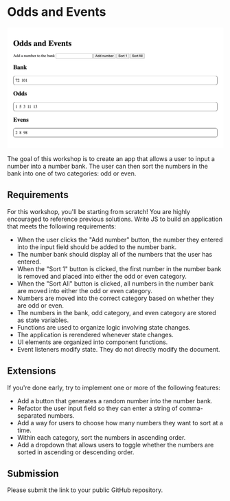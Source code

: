 # Odds and Events

![Example screenshot of numbers partially sorted from a bank into the appropriate odds or evens bucket](example.png)

The goal of this workshop is to create an app that allows a user to input a number into a number bank. The user can then sort the numbers in the bank into one of two categories: odd or even.

## Requirements

For this workshop, you'll be starting from scratch! You are highly encouraged to reference previous solutions. Write JS to build an application that meets the following requirements:

<!-- - `index.html` is not modified. All elements are generated via JS. -->
<!-- - The application contains a form that allows users to input a number. -->
- When the user clicks the "Add number" button, the number they entered into the input field should be added to the number bank.
- The number bank should display all of the numbers that the user has entered.
- When the "Sort 1" button is clicked, the first number in the number bank is removed and placed into either the odd or even category.
- When the "Sort All" button is clicked, all numbers in the number bank are moved into either the odd or even category.
- Numbers are moved into the correct category based on whether they are odd or even.
- The numbers in the bank, odd category, and even category are stored as state variables.
- Functions are used to organize logic involving state changes.
- The application is rerendered whenever state changes.
- UI elements are organized into component functions.
- Event listeners modify state. They do not directly modify the document.

## Extensions

If you're done early, try to implement one or more of the following features:

- Add a button that generates a random number into the number bank.
- Refactor the user input field so they can enter a string of comma-separated numbers.
- Add a way for users to choose how many numbers they want to sort at a time.
- Within each category, sort the numbers in ascending order.
- Add a dropdown that allows users to toggle whether the numbers are sorted in ascending or descending order.

## Submission

Please submit the link to your public GitHub repository.
